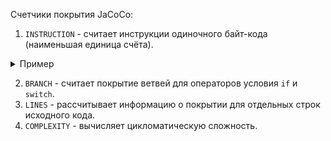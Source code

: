 Счетчики покрытия JaCoCo:
1. `INSTRUCTION` - считает инструкции одиночного байт-кода (наименьшая единица счёта).
<details>
  <summary>Пример</summary> 
Исходный код:

```java
outer:
for (int i = 2; i < 1000; i++) {
    for (int j = 2; j < i; j++) {
        if (i % j == 0)
            continue outer;
    }
    System.out.println(i);
}
```

Байт-код:

```0:   iconst_2
1:   istore_1
2:   iload_1
3:   sipush  1000
6:   if_icmpge       44
9:   iconst_2
10:  istore_2
11:  iload_2
12:  iload_1
13:  if_icmpge       31
16:  iload_1
17:  iload_2
18:  irem
19:  ifne    25
22:  goto    38
25:  iinc    2, 1
28:  goto    11
31:  getstatic       #84; //Field java/lang/System.out:Ljava/io/PrintStream;
34:  iload_1
35:  invokevirtual   #85; //Method java/io/PrintStream.println:(I)V
38:  iinc    1, 1
41:  goto    2
44:  return
```
</details>

2. `BRANCH` - считает покрытие ветвей для операторов условия `if` и `switch`.
2. `LINES` - рассчитывает информацию о покрытии для отдельных строк исходного кода.
2. `COMPLEXITY` - вычисляет цикломатическую сложность.